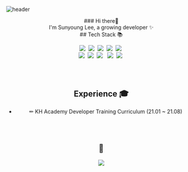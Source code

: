 
![header](https://capsule-render.vercel.app/api?type=slice&reversal=true&color=gradient&fontColor=FFFFFF&height=200&section=header&text=Sunyoung%20Lee&fontSize=40&fontAlign=25&fontAlignY=30&animation=fadeIn&rotate=-13)
<div align="center">
  ### Hi there👋 <br> I'm Sunyoung Lee, a growing developer ✨
  
  <br>
  ## Tech Stack 📚
 
  <img src="https://img.shields.io/badge/Java-007396?style=flat-square&logo=Java&logoColor=white"/>&nbsp;
  <img src="https://img.shields.io/badge/Spring-6DB33F?style=flat-square&logo=Spring&logoColor=white"/>&nbsp;
  <img src="https://img.shields.io/badge/oracle-F80000?style=flat-square&logo=oracle&logoColor=white"/>&nbsp;
  <img src="https://img.shields.io/badge/HTML5-E34F26?style=flat-square&logo=HTML5&logoColor=white"/>&nbsp; 
  <img src="https://img.shields.io/badge/CSS3-1572B6?style=flat-square&logo=CSS3&logoColor=white"/>&nbsp; 
  <br>
  <img src="https://img.shields.io/badge/JavaScript-F7DF1E?style=flat-square&logo=JavaScript&logoColor=white"/>&nbsp;
  <img src="https://img.shields.io/badge/jquery-0769AD?style=flat-square&logo=jquery&logoColor=white"/>&nbsp;
  <img src="https://img.shields.io/badge/bootstrap-7952B3?style=flat-square&logo=bootstrap&logoColor=white"/> &nbsp;
  <img src="https://img.shields.io/badge/github-181717?style=flat-square&logo=github&logoColor=white"/>&nbsp;
  <img src="https://img.shields.io/badge/apache tomcat-F8DC75?style=flat-square&logo=apachetomcat&logoColor=white"/>&nbsp;
 
 
  <br><br>
  ## Experience 🎓
  - ✏ KH Academy Developer Training Curriculum (21.01 ~ 21.08)

  <br><br>

  ## 🌱

  <img src="https://github-readme-stats.vercel.app/api?username=Young-27&theme=github_dark&show_icons=true&include_all_commits=true"/>
  <!--<img src="https://github-readme-stats.vercel.app/api/top-langs/?username=Young-27&theme=github_dark&layout=compact"/>-->

</div>



